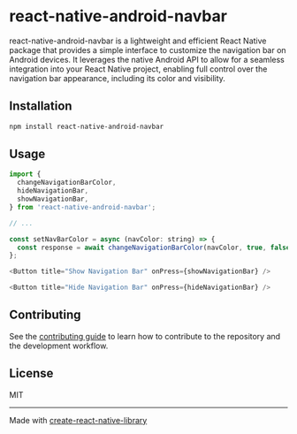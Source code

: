 # react-native-android-navbar

react-native-android-navbar is a lightweight and efficient React Native package that provides a simple interface to customize the navigation bar on Android devices. It leverages the native Android API to allow for a seamless integration into your React Native project, enabling full control over the navigation bar appearance, including its color and visibility.

## Installation

```sh
npm install react-native-android-navbar
```

## Usage

```js
import {
  changeNavigationBarColor,
  hideNavigationBar,
  showNavigationBar,
} from 'react-native-android-navbar';

// ...

const setNavBarColor = async (navColor: string) => {
  const response = await changeNavigationBarColor(navColor, true, false);
};

<Button title="Show Navigation Bar" onPress={showNavigationBar} />

<Button title="Hide Navigation Bar" onPress={hideNavigationBar} />

```

## Contributing

See the [contributing guide](CONTRIBUTING.md) to learn how to contribute to the repository and the development workflow.

## License

MIT

---

Made with [create-react-native-library](https://github.com/callstack/react-native-builder-bob)
